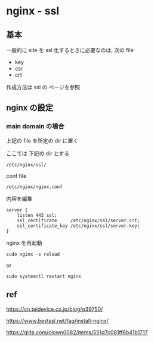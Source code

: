 
# nginx  -  ssl


## 基本

一般的に site を ssl 化するときに必要なのは, 次の file

- key
- csr
- crt


作成方法は ssl の ページを参照



## nginx の設定

### main domain の場合

上記の file を所定の dir に置く

ここでは 下記の dir とする

```
/etc/nginx/ssl/
```

conf file

```
/etc/nginx/nginx.conf
```

内容を編集

```
server {
    listen 443 ssl;
    ssl_certificate     /etc/nginx/ssl/server.crt;
    ssl_certificate_key /etc/nginx/ssl/server.key;
}
```

nginx を再起動

```
sudo nginx -s reload
```

or

```
sudo systemctl restart nginx
```



## ref

https://cn.teldevice.co.jp/blog/p39750/

https://www.bestssl.net/faq/install-nginx/

https://qiita.com/clown0082/items/551d7c081ff6b41b1717



